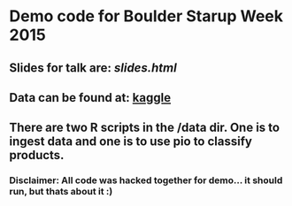 # Demo code for Boulder Starup Week 2015

## Slides for talk are: *slides.html*

## Data can be found at: <a href="https://www.kaggle.com/c/otto-group-product-classification-challenge/data">kaggle</a> 
## There are two R scripts in the /data dir.  One is to ingest data and one is to use pio to classify products.

### Disclaimer: All code was hacked together for demo... it should run, but thats about it :)
